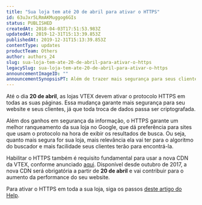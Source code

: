 ```yaml
---
title: "Sua loja tem até 20 de abril para ativar o HTTPS"
id: 63uJxr5LRmAKMuggog6GIs
status: PUBLISHED
createdAt: 2018-04-03T17:51:53.983Z
updatedAt: 2019-12-31T15:13:39.853Z
publishedAt: 2019-12-31T15:13:39.853Z
contentType: updates
productTeam: Others
author: authors_24
slug: sua-loja-tem-ate-20-de-abril-para-ativar-o-https
legacySlug: sua-loja-tem-ate-20-de-abril-para-ativar-o-https
announcementImageID: ""
announcementSynopsisPT: Além de trazer mais segurança para seus clientes, ativar o HTTPS em todo o site é requisito para migrar para a nova CDN.
---
```


Até o dia __20 de abril__, as lojas VTEX devem ativar o protocolo HTTPS em todas as suas páginas. Essa mudança garante mais segurança para seu website e seus clientes, já que toda troca de dados passa ser criptografada.

Além dos ganhos em segurança da informação, o HTTPS garante um melhor ranqueamento da sua loja no Google, que dá preferência para sites que usam o protocolo na hora de exibir os resultados de busca. Ou seja, quanto mais segura for sua loja, mais relevância ela vai ter para o algoritmo do buscador e mais facilidade seus clientes terão para encontrá-la.

Habilitar o HTTPS também é requisito fundamental para usar a nova CDN da VTEX, conforme anunciado [aqui](/pt/announcement/lojas-tem-ate-20-de-abril-para-ativar-nova-cdn). Disponível desde outubro de 2017, a nova CDN será obrigatória a partir de __20 de abril__ e vai contribuir para o aumento da performance do seu website.

Para ativar o HTTPS em toda a sua loja, siga os passos [deste artigo do Help](/pt/tutorial/ativar-https-em-todo-o-site).
